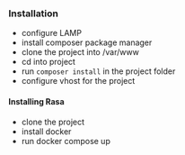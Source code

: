 ### Installation
- configure LAMP
- install composer package manager
- clone the project into /var/www 
- cd into project
- run ``` composer install ``` in the project folder
- configure vhost for the project



#### Installing Rasa

- clone the project
- install docker
- run docker compose up